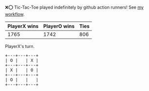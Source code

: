 :x::o: Tic-Tac-Toe played indefinitely by github action runners! See [my workflow](.github/workflows/play.yaml).

|PlayerX wins|PlayerO wins|Ties|
|-|-|-|
|1765|1742|806|

PlayerX's turn.

<pre>
+---+---+---+
| O |   | X |
+---+---+---+
| X |   | O |
+---+---+---+
| O |   |   |
+---+---+---+
</pre>